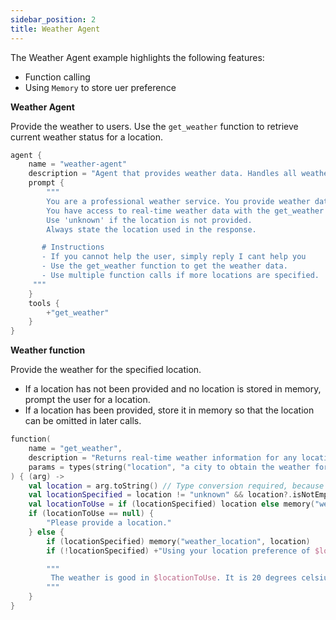 ```yaml
---
sidebar_position: 2
title: Weather Agent
---
```


The Weather Agent example highlights the following features:

 - Function calling
 - Using `Memory` to store uer preference

**Weather Agent**

Provide the weather to users. Use the `get_weather` function to retrieve current weather status for a location.

```kts
agent {
    name = "weather-agent"
    description = "Agent that provides weather data. Handles all weather related query"
    prompt {
        """
        You are a professional weather service. You provide weather data to your users.
        You have access to real-time weather data with the get_weather function.
        Use 'unknown' if the location is not provided.
        Always state the location used in the response.

       # Instructions
       - If you cannot help the user, simply reply I cant help you
       - Use the get_weather function to get the weather data.
       - Use multiple function calls if more locations are specified.
     """
    }
    tools {
        +"get_weather"
    }
}
```


**Weather function**

Provide the weather for the specified location. 
 - If a location has not been provided and no location is stored in memory, prompt the user for a location. 
 - If a location has been provided, store it in memory so that the location can be omitted in later calls. 

```kts
function(
    name = "get_weather",
    description = "Returns real-time weather information for any location",
    params = types(string("location", "a city to obtain the weather for."))
) { (arg) ->
    val location = arg.toString() // Type conversion required, because arg can be any type depending on the params definition.
    val locationSpecified = location != "unknown" && location?.isNotEmpty() == true
    val locationToUse = if (locationSpecified) location else memory("weather_location")
    if (locationToUse == null) {
        "Please provide a location."
    } else {
        if (locationSpecified) memory("weather_location", location)
        if (!locationSpecified) +"Using your location preference of $locationToUse."

        """
         The weather is good in $locationToUse. It is 20 degrees celsius.
        """
    }
}
```